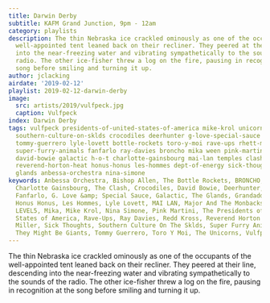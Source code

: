 ```yaml
---
title: Darwin Derby
subtitle: KAFM Grand Junction, 9pm - 12am
category: playlists
description: The thin Nebraska ice crackled ominously as one of the occupants of the
  well-appointed tent leaned back on their recliner. They peered at their line, descending
  into the near-freezing water and vibrating sympathetically to the sounds of the
  radio. The other ice-fisher threw a log on the fire, pausing in recognition at the
  song before smiling and turning it up.
author: jclacking
airdate: '2019-02-12'
playlist: 2019-02-12-darwin-derby
image:
  src: artists/2019/vulfpeck.jpg
  caption: Vulfpeck
index: Darwin Derby
tags: vulfpeck presidents-of-united-states-of-america mike-krol unicorns grandaddy
  southern-culture-on-sklds crocodiles deerhunter g-love-special-sauce bronx mark-feldman-s-level5
  tommy-guerrero lyle-lovett bottle-rockets toro-y-moi rave-ups rhett-miller major-monbacks
  super-furry-animals fanfarlo ray-davies broncho mika ween pink-martini bishop-allen
  david-bowie galactic h-o-t charlotte-gainsbourg mai-lan temples clash they-might-be-giants
  reverend-horton-heat honus-honus les-hommes dept-of-energy sick-thoughts redd-kross
  glands anbessa-orchestra nina-simone
keywords: Anbessa Orchestra, Bishop Allen, The Bottle Rockets, BRONCHO, The Bronx,
  Charlotte Gainsbourg, The Clash, Crocodiles, David Bowie, Deerhunter, Dept of Energy,
  Fanfarlo, G. Love &amp; Special Sauce, Galactic, The Glands, Grandaddy, H.O.T.,
  Honus Honus, Les Hommes, Lyle Lovett, MAI LAN, Major And The Monbacks, Mark Feldman&#39;s
  LEVEL5, Mika, Mike Krol, Nina Simone, Pink Martini, The Presidents of The United
  States of America, Rave-Ups, Ray Davies, Redd Kross, Reverend Horton Heat, Rhett
  Miller, Sick Thoughts, Southern Culture On The Sklds, Super Furry Animals, Temples,
  They Might Be Giants, Tommy Guerrero, Toro Y Moi, The Unicorns, Vulfpeck, Ween
---
```

The thin Nebraska ice crackled ominously as one of the occupants of the well-appointed tent leaned back on their recliner. They peered at their line, descending into the near-freezing water and vibrating sympathetically to the sounds of the radio. The other ice-fisher threw a log on the fire, pausing in recognition at the song before smiling and turning it up.
